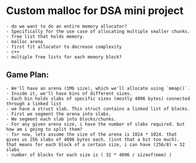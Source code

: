 # Custom malloc for DSA mini project
    - do we want to do an entire memory allocator?
    - Specifically for the use case of allocating multiple smaller chunks. 
    - free list that holds memory.
    - malloc arena
    - first fit allocator to decrease complexity
    - c++  
    - multiple free lists for each memory block?

## Game Plan:
    - We'll have an arena (1Mb size), which we'll allocate using `mmap()`.
    - Inside it, we'll have bins of different sizes.
    - Each bin holds slabs of specific sizes (mostly 4096 bytes) connected through a linked list
    - we have a struct slab. This struct contains a linked list of blocks.
    - First we segment the arena into slabs.
    - We segment each slab into blocks/chunks.
    - For any given arena size, i have the number of slabs required. but how am i going to split them?
    - for now, lets assume the size of the arena is 1024 * 1024. that gives us 256 slabs of 4096 bytes each. (isnt that a bit too much). that means for each block of a certain size, i can have (256/8) = 32 slabs
    - number of blocks for each size is ( 32 * 4096 / sizeof(mem) )
